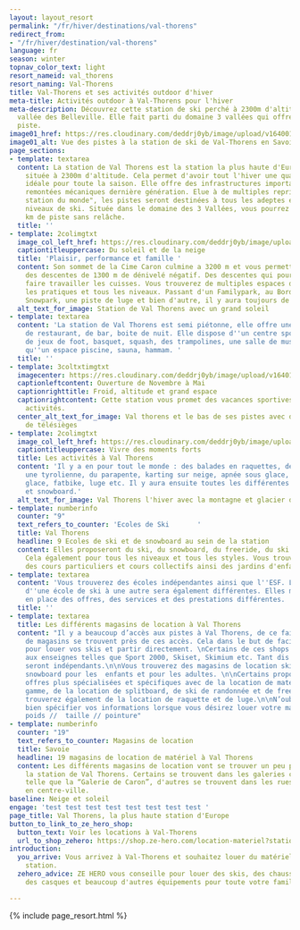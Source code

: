 ```yaml
---
layout: layout_resort
permalink: "/fr/hiver/destinations/val-thorens"
redirect_from:
- "/fr/hiver/destination/val-thorens"
language: fr
season: winter
topnav_color_text: light
resort_nameid: val_thorens
resort_naming: Val-Thorens
title: Val-Thorens et ses activités outdoor d'hiver
meta-title: Activités outdoor à Val-Thorens pour l'hiver
meta-description: Découvrez cette station de ski perché à 2300m d'altitude dans la
  vallée des Belleville. Elle fait parti du domaine 3 vallées qui offres 600km de
  piste.
image01_href: https://res.cloudinary.com/deddrj0yb/image/upload/v1640010902/website/resorts/val-thorens/joan-oger-CFntYTHRfRc-unsplash_qzraqh.jpg
image01_alt: Vue des pistes à la station de ski de Val-Thorens en Savoie, France
page_sections:
- template: textarea
  content: La station de Val Thorens est la station la plus haute d'Europe. Elle est
    située à 2300m d'altitude. Cela permet d'avoir tout l'hiver une quantité de neige
    idéale pour toute la saison. Elle offre des infrastructures importantes et des
    remontées mécaniques dernière génération. Elue à de multiples reprises "Meilleure
    station du monde", les pistes seront destinées à tous les adeptes et tous les
    niveaux de ski. Située dans le domaine des 3 Vallées, vous pourrez parcourir 600
    km de piste sans relâche.
  title: ''
- template: 2colimgtxt
  image_col_left_href: https://res.cloudinary.com/deddrj0yb/image/upload/v1640177481/website/resorts/val-thorens/Valthorens_pzpbgc.jpg
  captiontitleuppercase: Du soleil et de la neige
  title: 'Plaisir, performance et famille '
  content: Son sommet de la Cime Caron culmine a 3200 m et vous permettra d'avoir
    des descentes de 1300 m de dénivelé négatif. Des descentes qui pourront bien vous
    faire travailler les cuisses. Vous trouverez de multiples espaces dédiés à toutes
    les pratiques et tous les niveaux. Passant d'un Familypark, au Bordercross, au
    Snowpark, une piste de luge et bien d'autre, il y aura toujours de quoi profiter.
  alt_text_for_image: Station de Val Thorens avec un grand soleil
- template: textarea
  content: 'La station de Val Thorens est semi piétonne, elle offre une multitude
    de restaurant, de bar, boite de nuit. Elle dispose d''un centre sportif avec terrain
    de jeux de foot, basquet, squash, des trampolines, une salle de musculation ainsi
    qu''un espace piscine, sauna, hammam. '
  title: ''
- template: 3coltxtimgtxt
  imagecenter: https://res.cloudinary.com/deddrj0yb/image/upload/v1640165708/website/resorts/val-thorens/winter-1285952_1920_llqczc.jpg
  captionleftcontent: Ouverture de Novembre à Mai
  captionrighttitle: Froid, altitude et grand espace
  captionrightcontent: Cette station vous promet des vacances sportives et de nombreuses
    activités.
  center_alt_text_for_image: Val thorens et le bas de ses pistes avec des départs
    de télésièges
- template: 2colimgtxt
  image_col_left_href: https://res.cloudinary.com/deddrj0yb/image/upload/v1640165708/website/resorts/val-thorens/val-thorens-1172378_1920_o0h6ao.jpg
  captiontitleuppercase: Vivre des moments forts
  title: Les activités à Val Thorens
  content: 'Il y a en pour tout le monde : des balades en raquettes, de la motoneige,
    une tyrolienne, du parapente, karting sur neige, apnée sous glace, cascade de
    glace, fatbike, luge etc. Il y aura ensuite toutes les différentes écoles de ski
    et snowboard.'
  alt_text_for_image: Val Thorens l'hiver avec la montagne et glacier de Peclet
- template: numberinfo
  counter: "9"
  text_refers_to_counter: 'Ecoles de Ski       '
  title: Val Thorens
  headline: 9 Ecoles de ski et de snowboard au sein de la station
  content: Elles proposeront du ski, du snowboard, du freeride, du ski de randonnée.
    Cela également pour tous les niveaux et tous les styles. Vous trouverez également
    des cours particuliers et cours collectifs ainsi des jardins d'enfants.
- template: textarea
  content: 'Vous trouverez des écoles indépendantes ainsi que l''ESF. Les tailles
    d''une école de ski à une autre sera également différentes. Elles mettront alors
    en place des offres, des services et des prestations différentes. '
  title: ''
- template: textarea
  title: Les différents magasins de location à Val Thorens
  content: "Il y a beaucoup d’accès aux pistes à Val Thorens, de ce fait, beaucoup
    de magasins se trouvent près de ces accès. Cela dans le but de faciliter les démarches
    pour louer vos skis et partir directement. \nCertains de ces shops seront affiliés
    aux enseignes telles que Sport 2000, Skiset, Skimium etc. Tant dis que d’autres
    seront indépendants.\n\nVous trouverez des magasins de location ski, de location
    snowboard pour les  enfants et pour les adultes. \n\nCertains proposeront des
    offres plus spécialisées et spécifiques avec de la location de matériel haut de
    gamme, de la location de splitboard, de ski de randonnée et de freeride.\n\nVous
    trouverez également de la location de raquette et de luge.\n\nN’oubliez pas de
    bien spécifier vos informations lorsque vous désirez louer votre matériel : niveau
    poids //  taille // pointure"
- template: numberinfo
  counter: "19"
  text_refers_to_counter: Magasins de location
  title: Savoie
  headline: 19 magasins de location de matériel à Val Thorens
  content: Les différents magasins de location vont se trouver un peu partout dans
    la station de Val Thorens. Certains se trouvent dans les galeries commerçantes
    telle que la “Galerie de Caron”, d'autres se trouvent dans les rues commerçantes
    en centre-ville.
baseline: Neige et soleil
engage: 'test test test test test test test test '
page_title: Val Thorens, la plus haute station d'Europe
button_to_link_to_ze_hero_shop:
  button_text: Voir les locations à Val-Thorens
  url_to_shop_zehero: https://shop.ze-hero.com/location-materiel?station=val-thorens&equipmentslug=%2Flocation-ski&rental_quality=0&oldslug=%2Flocation-ski&subslug=%2Flocation-ski-adulte&start-date=30%2F11%2F2021&number_rental_days=1
introduction:
  you_arrive: Vous arrivez à Val-Thorens et souhaitez louer du matériel dans cette
    station.
  zehero_advice: ZE HERO vous conseille pour louer des skis, des chaussures de ski,
    des casques et beaucoup d'autres équipements pour toute votre famille

---
```

{% include page_resort.html %}